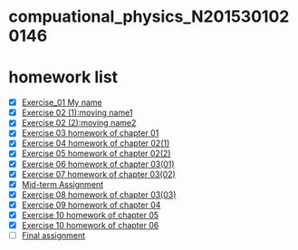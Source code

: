 # compuational_physics_N2015301020146
# homework list
- [x] [Exercise_01 My name](https://github.com/oliveryanjia/compuational_physics_N2015301020146/blob/master/temp.py)
- [x] [Exercise 02 (1):moving name1](https://github.com/oliveryanjia/compuational_physics_N2015301020146/blob/master/moving.py)
- [x] [Exercise 02 (2):moving name2](https://github.com/oliveryanjia/compuational_physics_N2015301020146/blob/master/moving2.py)
- [x] [Exercise 03 homework of chapter 01](https://github.com/oliveryanjia/compuational_physics_N2015301020146/blob/master/homework%20of%20chapter01.md)
- [x] [Exercise 04 homework of chapter 02(1)](https://github.com/oliveryanjia/compuational_physics_N2015301020146/blob/master/homework%20of%20chapter%2002.md)
- [x] [Exercise 05 homework of chapter 02(2)](https://github.com/oliveryanjia/compuational_physics_N2015301020146/blob/master/chapter02(2).md)
- [x] [Exercise 06 homework of chapter 03(01)](https://github.com/oliveryanjia/compuational_physics_N2015301020146/blob/master/homework%20of%20chapter03.md)
- [x] [Exercise 07 homework of chapter 03(02)](https://github.com/oliveryanjia/compuational_physics_N2015301020146/blob/master/homework%20of%20chapter%203%20%EF%BC%8802%EF%BC%89.md)
- [x] [Mid-term Assignment](https://github.com/oliveryanjia/compuational_physics_N2015301020146/blob/master/Mid-term%20Assignment.md)
- [x] [Exercise 08 homework of chapter 03(03)](https://github.com/oliveryanjia/compuational_physics_N2015301020146/blob/master/homework%20of%20chapter%2003%EF%BC%8803%EF%BC%89.md)
- [x] [Exercise 09 homework of chapter 04](https://github.com/oliveryanjia/compuational_physics_N2015301020146/blob/master/homework%20of%20chapter%2004.md)
- [x] [Exercise 10 homework of chapter 05](https://github.com/oliveryanjia/compuational_physics_N2015301020146/blob/master/homework%20of%20chapter%2005.md)
- [x] [Exercise 10 homework of chapter 06](https://github.com/oliveryanjia/compuational_physics_N2015301020146/blob/master/homework%20of%20chapter%2006.md)
- [ ] [Final assignment]()
